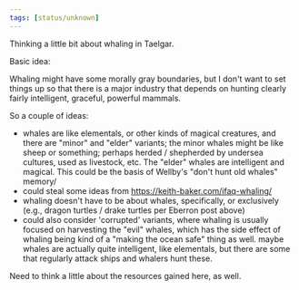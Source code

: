 ```yaml
---
tags: [status/unknown]
---
```


Thinking a little bit about whaling in Taelgar.

Basic idea:

Whaling might have some morally gray boundaries, but I don't want to set things up so that there is a major industry that depends on hunting clearly fairly intelligent, graceful, powerful mammals. 

So a couple of ideas:
- whales are like elementals, or other kinds of magical creatures, and there are "minor" and "elder" variants; the minor whales might be like sheep or something; perhaps herded / shepherded by undersea cultures, used as livestock, etc. The "elder" whales are intelligent and magical. This could be the basis of Wellby's "don't hunt old whales" memory/
- could steal some ideas from https://keith-baker.com/ifaq-whaling/
- whaling doesn't have to be about whales, specifically, or exclusively (e.g., dragon turtles / drake turtles per Eberron post above)
- could also consider 'corrupted' variants, where whaling is usually focused on harvesting the "evil" whales, which has the side effect of whaling being kind of a "making the ocean safe" thing as well. maybe whales are actually quite intelligent, like elementals, but there are some that regularly attack ships and whalers hunt these.

Need to think a little about the resources gained here, as well. 

